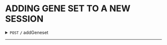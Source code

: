 # ADDING GENE SET TO A NEW SESSION
<details>
 <summary>
 <code>POST</code> <code><b>/</b></code> addGeneset
 </summary>

## Parameters

| name      |  type     | data type               | description                                                           |
|-----------|-----------|-------------------------|-----------------------------------------------------------------------|
|   term    |  required | string                  | the name or description of the gene set                               |
|   genes   |  required | string[]                | a list of string containing genes in gene set                         |


### Responses

| http code     | content-type                      | response                                                            |
|---------------|-----------------------------------|---------------------------------------------------------------------|
| `200`         | `text/plain;charset=UTF-8`        | unique id of newly created gene set e.g clu1gfzj6003212xxhzuw8617                                |
| `500`         | `application/json`                | `{"code":"500","message":"Error processing request" `                            |



```python
import json 
```
</details>

------------------------------------------------------------------------------------------